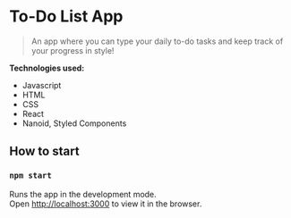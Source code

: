 # To-Do List App

> An app where you can type your daily to-do tasks and keep track of your progress in style!

**Technologies used:** 
- Javascript 
- HTML
- CSS
- React
- Nanoid, Styled Components

## How to start

### `npm start`

Runs the app in the development mode.<br />
Open [http://localhost:3000](http://localhost:3000) to view it in the browser.
